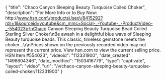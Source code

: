 {
    "title": "Chaco Canyon Sleeping Beauty Turquoise Coiled Choker",
    "description": "For More Info or to Buy Now: http:\/\/www.hsn.com\/products\/seo\/8415292?rdr=1&sourceid=youtube&cm_mmc=Social-_-Youtube-_-ProductVideo-_-554023\r\nChaco Canyon Sleeping Beauty Turquoise Bead Coiled Sterling Silver Choker\nBe awash in a delightful blue wave of Sleeping Beauty turquoise beads. This classic, timeless gemstone meets the choker...\r\nPrices shown on the previously recorded video may not represent the current price.  View hsn.com to view the current selling price. HSN Item #554023",
    "videoid": "112331900",
    "date_created": "1498604346",
    "date_modified": "1503416779",
    "type": "captivate",
    "layout": "video",
    "url": "\/v\/chaco-canyon-sleeping-beauty-turquoise-coiled-choker\/112331900"
}